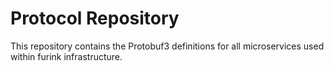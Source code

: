 # Protocol Repository

This repository contains the Protobuf3 definitions for all microservices used within furink infrastructure.
